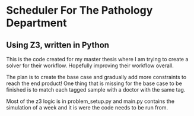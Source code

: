
# Scheduler For The Pathology Department 
## Using Z3, written in Python
This is the code created for my master thesis where I am trying to create a solver for their workflow. 
Hopefully improving their workflow overall. 

The plan is to create the base case and gradually add more constraints to reach the end product!
One thing that is missing for the base case to be finished is to match each tagged sample with a doctor with the same tag. 

Most of the z3 logic is in problem_setup.py and main.py contains the simulation of a week and it is were the code needs to be run from. 